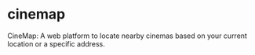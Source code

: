 # cinemap
CineMap: A web platform to locate nearby cinemas based on your current location or a specific address.
